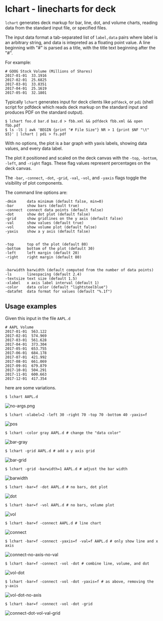 # lchart - linecharts for deck

```lchart``` generates deck markup for  bar, line, dot, and volume charts, reading data from the standard input file, or specified files.

The input data format a tab-separated list of ```label,data``` pairs where label is an arbitrary string, 
and data is intepreted as a floating point value. A line beginning with "#" is parsed as a title, 
with the title text beginning after the "#".

For example:

	# GOOG Stock Volume (Millions of Shares)
	2017-01-01	33.1916
	2017-02-01	25.6825
	2017-03-01	33.8351
	2017-04-01	25.1619
	2017-05-01	32.1801
	



Typically ```lchart``` generates input for deck clients like ```pdfdeck```, or ```pdi``` (shell script for pdfdeck which reads
deck markup on the standard input and produces PDF on the standard output).

    $ lchart foo.d bar.d baz.d > fbb.xml && pdfdeck fbb.xml && open fbb.pdf
    $ ls -lS | awk 'BEGIN {print "# File Size"} NR > 1 {print $NF "\t" $5}' | lchart | pdi > fs.pdf

With no options, the plot is a bar graph with yaxis labels, showing data values, and every data label.

The plot it positioned and scaled on the deck canvas with the 
```-top```, ```-bottom```, ```-left```, and ```-right``` flags. These flag values represent percentages on the deck canvas.

The  ```-bar```, ```-connect```, ```-dot```, ```-grid```, ```-val```, ```-vol```, and ```-yaxis``` 
flags toggle the visibility of plot components.  




The command line options are:

	-dmim     data minimum (default false, min=0)
	-bar      show bars (default true)
	-connect  connect data points (default false)
	-dot      show dot plot (default false)
	-grid     show gridlines on the y axis (default false)
	-val      show values (default true)
	-vol      show volume plot (default false)
	-yaxis    show a y axis (default false)
	
	
	-top      top of the plot (default 80)
	-bottom   bottom of the plot (default 30)
	-left     left margin (default 20)
	-right    right margin (default 80)
	
	
	-barwidth barwidth (default computed from the number of data points)
	-ls       linespacing (default 2.4)
	-textsize text size (default 1.5)
	-xlabel   x axis label interval (default 1)
	-color    data color (default "lightsteelblue")
	-datafmt  data format for values (default "%.1f")


## Usage examples

Given this input in the file ```AAPL.d```

	# AAPL Volume
	2017-01-01	563.122
	2017-02-01	574.969
	2017-03-01	561.628
	2017-04-01	373.304
	2017-05-01	653.755
	2017-06-01	684.178
	2017-07-01	421.992
	2017-08-01	661.069
	2017-09-01	679.879
	2017-10-01	504.291
	2017-11-01	600.663
	2017-12-01	417.354

here are some variations.

	$ lchart AAPL.d

![no-args.png](no-args.png)

	$ lchart -xlabel=2 -left 30 -right 70 -top 70 -bottom 40 -yaxis=f

![pos](pos.png)

	$ lchart -color gray AAPL.d # change the "data color"

![bar-gray](bar-gray.png)

	$ lchart -grid AAPL.d # add a y axis grid

![bar-grid](bar-grid.png)

	$ lchart -grid -barwidth=1 AAPL.d # adjust the bar width

![barwidth](barwidth.png)

	$ lchart -bar=f -dot AAPL.d # no bars, dot plot

![dot](dot.png)

	$ lchart -bar=f -vol AAPL.d # no bars, volume plot

![vol](vol.png)

	$ lchart -bar=f -connect AAPL.d # line chart

![connect](connect.png)

	$ lchart -bar=f -connect -yaxis=f -val=f AAPL.d # only show line and x axis

![connect-no-axis-no-val](connect-no-axis-no-val.png)

	$ lchart -bar=f -connect -vol -dot # combine line, volume, and dot

![vol-dot](vol-dot.png)

	$ lchart -bar=f -connect -vol -dot -yaxis=f # as above, removing the y-axis

![vol-dot-no-axis](vol-dot-no-axis.png)

	$ lchart -bar=f -connect -vol -dot -grid 

![connect-dot-vol-val-grid](connect-dot-vol-val-grid.png)


